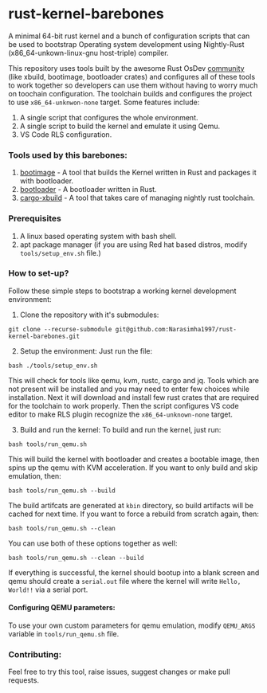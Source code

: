 # rust-kernel-barebones
A minimal 64-bit rust kernel and a bunch of configuration scripts that can be used to bootstrap Operating system development using Nightly-Rust (x86_64-unkown-linux-gnu host-triple) compiler.

This repository uses tools built by the awesome Rust OsDev [community](https://github.com/rust-osdev) (like xbuild, bootimage, bootloader crates) and configures all of these tools to work together so developers can use them without having to worry much on toochain configuration. The toolchain builds and configures the project to use `x86_64-unknwon-none` target. Some features include:

1. A single script that configures the whole environment.
2. A single script to build the kernel and emulate it using Qemu.
3. VS Code RLS configuration.

### Tools used by this barebones:
1. [bootimage](https://github.com/rust-osdev/bootimage) - A tool that builds the Kernel written in Rust and packages it with bootloader.
2. [bootloader](https://github.com/rust-osdev/bootloader) - A bootloader written in Rust.
3. [cargo-xbuild](https://github.com/rust-osdev/cargo-xbuild) - A tool that takes care of managing nightly rust toolchain.

### Prerequisites
1. A linux based operating system with bash shell.
2. apt package manager (if you are using Red hat based distros, modify `tools/setup_env.sh` file.)

### How to set-up?
Follow these simple steps to bootstrap a working kernel development environment:
1. Clone the repository with it's submodules:

```
git clone --recurse-submodule git@github.com:Narasimha1997/rust-kernel-barebones.git
```

2. Setup the environment:
Just run the file:
```
bash ./tools/setup_env.sh
```

This will check for tools like qemu, kvm, rustc, cargo and jq. Tools which are not present will be installed and you may need to enter few choices while installation. Next it will download and install few rust crates that are required for the toolchain to work properly. Then the script configures VS code editor to make RLS plugin recognize the `x86_64-unknown-none` target. 

3. Build and run the kernel:
To build and run the kernel, just run:
```
bash tools/run_qemu.sh
```
This will build the kernel with bootloader and creates a bootable image, then spins up the qemu with KVM acceleration. If you want to only build and skip emulation, then:

```
bash tools/run_qemu.sh --build
```
The build artifcats are generated at `kbin` directory, so build artifacts will be cached for next time. If you want to force a rebuild from scratch again, then:
```
bash tools/run_qemu.sh --clean
```
You can use both of these options together as well:
```
bash tools/run_qemu.sh --clean --build
```

If everything is successful, the kernel should bootup into a blank screen and qemu should create a `serial.out` file where the kernel will write `Hello, World!!` via a serial port.

#### Configuring QEMU parameters:
To use your own custom parameters for qemu emulation, modify `QEMU_ARGS` variable in `tools/run_qemu.sh` file.

### Contributing:
Feel free to try this tool, raise issues, suggest changes or make pull requests. 
